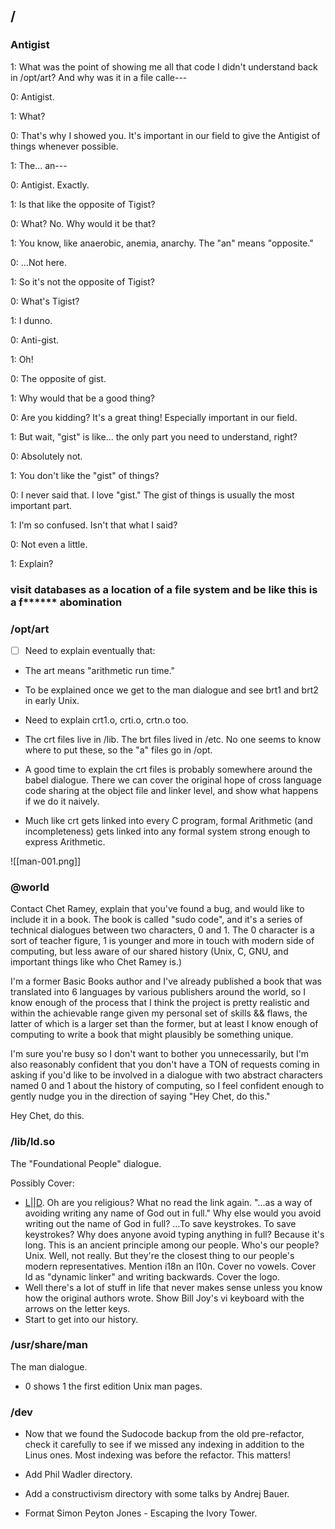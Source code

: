 
## /

### Antigist

1: What was the point of showing me all that code I didn't understand back in /opt/art? And why was it in a file calle---

0: Antigist.

1: What?

0: That's why I showed you. It's important in our field to give the Antigist of things whenever possible.

1: The... an---

0: Antigist. Exactly.

1: Is that like the opposite of Tigist?

0: What? No. Why would it be that?

1: You know, like anaerobic, anemia, anarchy. The "an" means "opposite."

0: ...Not here.

1: So it's not the opposite of Tigist?

0: What's Tigist?

1: I dunno.

0: Anti-gist.

1: Oh!

0: The opposite of gist.

1: Why would that be a good thing?

0: Are you kidding? It's a great thing! Especially important in our field. 

1: But wait, "gist" is like... the only part you need to understand, right?

0: Absolutely not.

1: You don't like the "gist" of things?

0: I never said that. I love "gist." The gist of things is usually the most important part.

1: I'm so confused. Isn't that what I said?

0: Not even a little.

1: Explain?

### visit databases as a location of a file system and be like this is a f****** abomination 


### /opt/art

- [ ] Need to explain eventually that:

- The art means "arithmetic run time."

- To be explained once we get to the man dialogue and see brt1 and brt2 in early Unix.

- Need to explain crt1.o, crti.o, crtn.o too.

- The crt files live in /lib. The brt files lived in /etc. No one seems to know where to put these, so the "a" files go in /opt.

- A good time to explain the crt files is probably somewhere around the babel dialogue. There we can cover the original hope of cross language code sharing at the object file and linker level, and show what happens if we do it naively.
- Much like crt gets linked into every C program, formal Arithmetic (and incompleteness) gets linked into any formal system strong enough to express Arithmetic.


![[man-001.png]]

### @world

Contact Chet Ramey, explain that you've found a bug, and would like to include it in a book. The book is called "sudo code", and it's a series of technical dialogues between two characters, 0 and 1. The 0 character is a sort of teacher figure, 1 is younger and more in touch with modern side of computing, but less aware of our shared history (Unix, C, GNU, and important things like who Chet Ramey is.)

I'm a former Basic Books author and I've already published a book that was translated into 6 languages by various publishers around the world, so I know enough of the process that I think the project is pretty realistic and within the achievable range given my personal set of skills && flaws, the latter of which is a larger set than the former, but at least I know enough of computing to write a book that might plausibly be something unique.

I'm sure you're busy so I don't want to bother you unnecessarily, but I'm also reasonably confident that you don't have a TON of requests coming in asking if you'd like to be involved in a dialogue with two abstract characters named 0 and 1 about the history of computing, so I feel confident enough to gently nudge you in the direction of saying "Hey Chet, do this."

Hey Chet, do this.


### /lib/ld.so

The "Foundational People" dialogue.

Possibly Cover:
- [L||D](https://en.wikipedia.org/w/index.php?title=Names_of_God_in_Judaism#Erasing_the_name_of_God:~:text=The%20words%20God%20and%20Lord%20are%20written%20by%20some%20Jews%20as%20G%2Dd%20and%20L%2Drd%20as%20a%20way%20of%20avoiding%20writing%20any%20name%20of%20God%20out%20in%20full.). Oh are you religious? What no read the link again. "...as a way of avoiding writing any name of God out in full." Why else would you avoid writing out the name of God in full? ...To save keystrokes. To save keystrokes? Why does anyone avoid typing anything in full? Because it's long. This is an ancient principle among our people. Who's our people? Unix. Well, not really. But they're the closest thing to our people's modern representatives. Mention i18n an l10n. Cover no vowels. Cover ld as "dynamic linker" and writing backwards. Cover the logo. 
- Well there's a lot of stuff in life that never makes sense unless you know how the original authors wrote. Show Bill Joy's vi keyboard with the arrows on the letter keys.
- Start to get into our history.

### /usr/share/man

The man dialogue.
- 0 shows 1 the first edition Unix man pages.

### /dev

- Now that we found the Sudocode backup from the old pre-refactor, check it carefully to see if we missed any indexing in addition to the Linus ones. Most indexing was before the refactor. This matters!

- Add Phil Wadler directory.

- Add a constructivism directory with some talks by Andrej Bauer.

- Format Simon Peyton Jones - Escaping the Ivory Tower.
